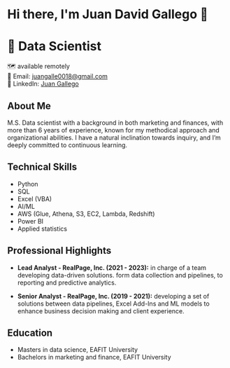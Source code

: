# Hi there, I'm Juan David Gallego 👋

# :brain: Data Scientist 

:world_map: available remotely  <br />
:email: Email: [juangalle0018@gmail.com](juangalle0018@gmail.com)  <br />
:briefcase: LinkedIn: [Juan Gallego](https://www.linkedin.com/in/juan-david-gallego-196397b9/)

## About Me

M.S. Data scientist with a background in both marketing and finances, with more than 6 years of experience, known for my methodical approach and organizational abilities. I have a natural inclination towards inquiry, and I’m deeply committed to continuous learning.

## Technical Skills

- Python
- SQL
- Excel (VBA)
- AI/ML
- AWS (Glue, Athena, S3, EC2, Lambda, Redshift)
- Power BI
- Applied statistics

## Professional Highlights

- **Lead Analyst - RealPage, Inc. (2021 - 2023):** in charge of a team developing data-driven solutions. form data collection and pipelines, to reporting and predictive analytics.
  
-  **Senior Analyst - RealPage, Inc. (2019 - 2021):** developing a set of solutions between data pipelines, Excel Add-Ins and ML models to enhance business decision making and client experience.

## Education
- Masters in data science, EAFIT University
- Bachelors in marketing and finance, EAFIT University




